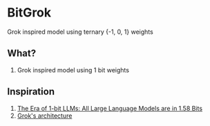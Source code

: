 # BitGrok

Grok inspired model using ternary {-1, 0, 1} weights

## What?

1. Grok inspired model using 1 bit weights

## Inspiration

1. [The Era of 1-bit LLMs: All Large Language Models are in 1.58 Bits](https://arxiv.org/abs/2402.17764)
1. [Grok's architecture](https://github.com/xai-org/grok-1/blob/main/model.py)
